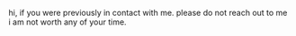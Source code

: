 
hi, if you were previously in contact with me. please do not reach out to me<br>
i am not worth any of your time.
